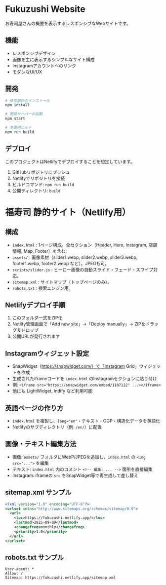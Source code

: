 # Fukuzushi Website

お寿司屋さんの概要を表示するレスポンシブなWebサイトです。

## 機能

- レスポンシブデザイン
- 画像を主に表示するシンプルなサイト構成
- Instagramアカウントへのリンク
- モダンなUI/UX

## 開発

```bash
# 依存関係のインストール
npm install

# 開発サーバーの起動
npm start

# 本番用ビルド
npm run build
```

## デプロイ

このプロジェクトはNetlifyでデプロイすることを想定しています。

1. GitHubリポジトリにプッシュ
2. Netlifyでリポジトリを接続
3. ビルドコマンド: `npm run build`
4. 公開ディレクトリ: `build`


# 福寿司 静的サイト（Netlify用）

## 構成
- `index.html` : 1ページ構成。全セクション（Header, Hero, Instagram, 店舗情報, Map, Footer）を含む。
- `assets/` : 画像素材（slider1.webp, slider2.webp, slider3.webp, footer1.webp, footer2.webp など）。JPEGも可。
- `scripts/slider.js` : ヒーロー画像の自動スライド・フェード・スワイプ対応。
- `sitemap.xml` : サイトマップ（トップページのみ）。
- `robots.txt` : 検索エンジン用。

## Netlifyデプロイ手順
1. このフォルダ一式をZIP化
2. Netlify管理画面で「Add new site」→「Deploy manually」→ ZIPをドラッグ＆ドロップ
3. 公開URLが発行されます

## Instagramウィジェット設定
- SnapWidget（https://snapwidget.com/）で「Instagram Grid」ウィジェットを作成
- 生成されたiframeコードを `index.html` のInstagramセクションに貼り付け
- 例: `<iframe src="https://snapwidget.com/embed/1107122" ...></iframe>`
- 他にも LightWidget, Indify など利用可能

## 英語ページの作り方
- `index.html` を複製し、`lang="en"`・テキスト・OGP・構造化データを英語化
- Netlifyのサブディレクトリ（例: `/en/`）に配置

## 画像・テキスト編集方法
- 画像: `assets/` フォルダにWebP/JPEGを追加し、`index.html` の `<img src="...">` を編集
- テキスト: `index.html` 内のコメント `<!-- 編集: ... -->` 箇所を直接編集
- Instagram: iframeの `src` をSnapWidget等で再生成して差し替え

## sitemap.xml サンプル
```xml
<?xml version="1.0" encoding="UTF-8"?>
<urlset xmlns="http://www.sitemaps.org/schemas/sitemap/0.9">
  <url>
    <loc>https://fukuzushi.netlify.app/</loc>
    <lastmod>2025-09-09</lastmod>
    <changefreq>monthly</changefreq>
    <priority>1.0</priority>
  </url>
</urlset>
```

## robots.txt サンプル
```
User-agent: *
Allow: /
Sitemap: https://fukuzushi.netlify.app/sitemap.xml
```


